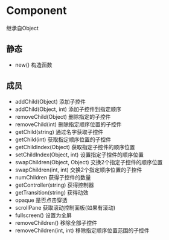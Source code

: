 # Component

继承自Object

## 静态
* new() 构造函数

## 成员
* addChild(Object) 添加子控件
* addChild(Object, int) 添加子控件到指定顺序
* removeChild(Object) 删除指定的子控件
* removeChild(int) 删除指定顺序位置的子控件
* getChild(string) 通过名字获取子控件
* getChild(int) 获取指定顺序位置的子控件
* getChildIndex(Object) 获取指定子控件的顺序位置
* setChildIndex(Object, int) 设置指定子控件的顺序位置
* swapChildren(Object, Object) 交换2个指定子控件的顺序位置
* swapChildren(int, int) 交换2个指定顺序位置的子控件
* numChildren 获得子控件的数量
* getController(string) 获得控制器
* getTransition(string) 获得动效
* opaque 是否点击穿透
* scrollPane 获取滚动控制面板(如果有滚动)
* fullscreen() 设置为全屏
* removeChildren() 移除全部子控件
* removeChildren(int, int) 移除指定顺序位置范围的子控件